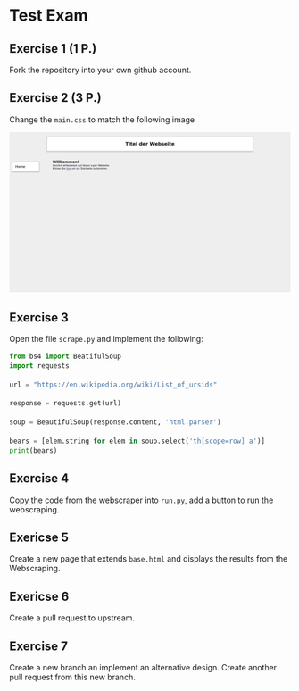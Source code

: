 # Test Exam

## Exercise 1 (1 P.)

Fork the repository into your own github account.

## Exercise 2 (3 P.)

Change the `main.css` to match the following image

![index.png](index.png)

## Exercise 3 

Open the file `scrape.py` and implement the following:

```python
from bs4 import BeatifulSoup
import requests

url = "https://en.wikipedia.org/wiki/List_of_ursids"

response = requests.get(url)

soup = BeautifulSoup(response.content, 'html.parser')

bears = [elem.string for elem in soup.select('th[scope=row] a')]
print(bears)
```

## Exercise 4

Copy the code from the webscraper into `run.py`, add a button to run the
webscraping.

## Exericse 5

Create a new page that extends `base.html` and displays the results from the
Webscraping.

## Exericse 6

Create a pull request to upstream.

## Exercise 7

Create a new branch an implement an alternative design. Create another pull
request from this new branch.
